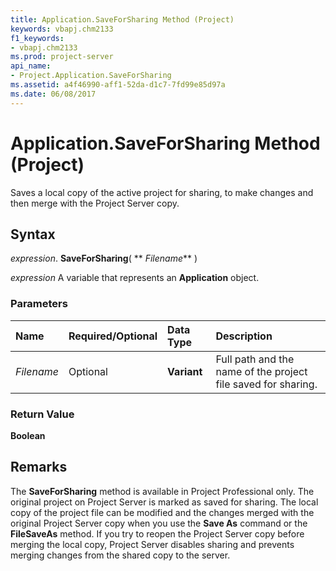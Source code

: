 ```yaml
---
title: Application.SaveForSharing Method (Project)
keywords: vbapj.chm2133
f1_keywords:
- vbapj.chm2133
ms.prod: project-server
api_name:
- Project.Application.SaveForSharing
ms.assetid: a4f46990-aff1-52da-d1c7-7fd99e85d97a
ms.date: 06/08/2017
---
```



# Application.SaveForSharing Method (Project)

Saves a local copy of the active project for sharing, to make changes and then merge with the Project Server copy.


## Syntax

 _expression_. **SaveForSharing**( ** _Filename_** )

 _expression_ A variable that represents an **Application** object.


### Parameters



|**Name**|**Required/Optional**|**Data Type**|**Description**|
|:-----|:-----|:-----|:-----|
| _Filename_|Optional|**Variant**|Full path and the name of the project file saved for sharing.|

### Return Value

 **Boolean**


## Remarks

The  **SaveForSharing** method is available in Project Professional only. The original project on Project Server is marked as saved for sharing. The local copy of the project file can be modified and the changes merged with the original Project Server copy when you use the **Save As** command or the **FileSaveAs** method. If you try to reopen the Project Server copy before merging the local copy, Project Server disables sharing and prevents merging changes from the shared copy to the server.


